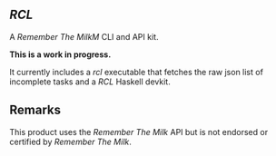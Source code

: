 ## *RCL*

A *Remember The MilkM* CLI and API kit.

**This is a work in progress.**

It currently includes a *rcl* executable that fetches the raw json list
of incomplete tasks and a *RCL* Haskell devkit.


## Remarks

This product uses the *Remember The Milk* API but is not endorsed or
certified by *Remember The Milk*.
